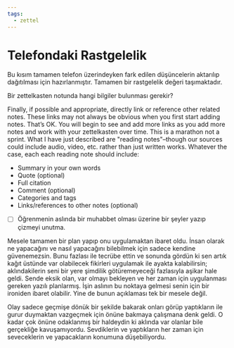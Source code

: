 ```yaml
---
tags:
  - zettel
---
```


# Telefondaki Rastgelelik

Bu kısım tamamen telefon üzerindeyken fark edilen düşüncelerin aktarılıp dağıtılması için hazırlanmıştır. Tamamen bir rastgelelik değeri taşımaktadır.

Bir zettelkasten notunda hangi bilgiler bulunması gerekir?

Finally, if possible and appropriate, directly link or reference other related notes. These links may not always be obvious when you first start adding notes. That’s OK. You will begin to see and add more links as you add more notes and work with your zettelkasten over time. This is a marathon not a sprint. What I have just described are "reading notes"–though our sources could include audio, video, etc. rather than just written works. Whatever the case, each each reading note should include:
 
* Summary in your own words
* Quote (optional)
* Full citation
* Comment (optional)
* Categories and tags
* Links/references to other notes (optional)



* [ ] Öğrenmenin aslında bir muhabbet olması üzerine bir şeyler yazıp çizmeyi unutma.

Mesele tamamen bir plan yapıp onu uygulamaktan ibaret oldu. İnsan olarak ne yapacağını ve nasıl yapacağını bilebilmek için sadece kendine güvenemezsin. Bunu fazlası ile tecrübe ettin ve sonunda gördün ki sen artık kağıt üstünde var olabilecek fikirleri uygulamak ile ayakta kalabilirsin; aklındakilerin seni bir yere şimdilik götüremeyeceği fazlasıyla aşikar hale geldi. Sende eksik olan, var olmayı bekleyen ve her zaman için uygulanması gereken yazılı planlarmış. İşin aslının bu noktaya gelmesi senin için bir ironiden ibaret olabilir. Yine de bunun açıklaması tek bir mesele değil.


Olay sadece geçmişe dönük bir şekilde bakarak onları görüp yaptıkların ile gurur duymaktan vazgeçmek için önüne bakmaya çalışmana denk geldi. O kadar çok önüne odaklanmış bir haldeydin ki aklında var olanlar bile gerçekliğe kavuşamıyordu. Sevdiklerin ve yaptıkların her zaman için seveceklerin ve yapacakların konumuna düşebiliyordu. 
